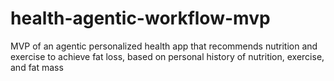 # health-agentic-workflow-mvp
MVP of an agentic personalized health app that recommends nutrition and exercise to achieve fat loss, based on personal history of nutrition, exercise, and fat mass
